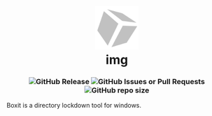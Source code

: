 <h1 align="center">
  <picture><img src="./assets/logo-gray.png" height="100"/></picture>
  <br />
  img
</h1>
<h3 align="center">
  <img alt="GitHub Release" src="https://img.shields.io/github/v/release/nnmarcoo/boxit?style=for-the-badge&color=%2376ABAE">
  <img alt="GitHub Issues or Pull Requests" src="https://img.shields.io/github/issues/nnmarcoo/boxit?style=for-the-badge">
  <img alt="GitHub repo size" src="https://img.shields.io/github/repo-size/nnmarcoo/boxit?style=for-the-badge">
</h3>
<p>Boxit is a directory lockdown tool for windows.
</p>

